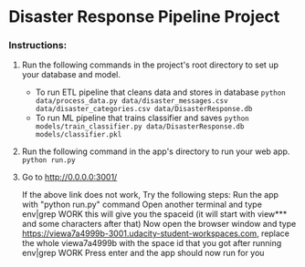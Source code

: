 # Disaster Response Pipeline Project

### Instructions:
1. Run the following commands in the project's root directory to set up your database and model.

    - To run ETL pipeline that cleans data and stores in database
        `python data/process_data.py data/disaster_messages.csv data/disaster_categories.csv data/DisasterResponse.db`
    - To run ML pipeline that trains classifier and saves
        `python models/train_classifier.py data/DisasterResponse.db models/classifier.pkl`

2. Run the following command in the app's directory to run your web app.
    `python run.py`

3. Go to http://0.0.0.0:3001/

   If the above link does not work, Try the following steps:
   Run the app with "python run.py" command
   Open another terminal and type env|grep WORK this will give you the spaceid (it will start with view*** and some characters after that)
   Now open the browser window and type https://viewa7a4999b-3001.udacity-student-workspaces.com, replace the whole viewa7a4999b with the
   space id that you got after running env|grep WORK
   Press enter and the app should now run for you
